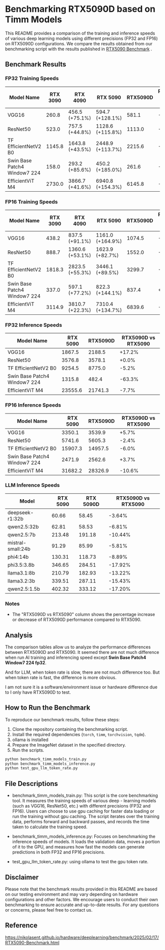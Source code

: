 # Benchmarking RTX5090D based on Timm Models

This README provides a comparison of the training and inference speeds of various deep learning models using different precisions (FP32 and FP16) on RTX5090D configurations. We compare the results obtained from our benchmarking script with the results published in [RTX5090 Benchmark](https://nikolasent.github.io/hardware/deeplearning/benchmark/2025/02/17/RTX5090-Benchmark.html) .

## Benchmark Results

### FP32 Training Speeds
| Model Name | RTX 3090 | RTX 4090 | RTX 5090 | RTX5090D | RTX5090D vs RTX5090 |
| --- | --- | --- | --- | --- | --- |
| VGG16 | 260.8 | 456.5 (+75.1%) | 594.7 (+128.1%) | 581.1 | -2.3% |
| ResNet50 | 523.0 | 757.5 (+44.8%) | 1128.6 (+115.8%) | 1113.0 | -1.4% |
| TF EfficientNetV2 B0 | 1145.8 | 1643.8 (+43.5%) | 2448.9 (+113.7%) | 2215.6 | -9.5% |
| Swin Base Patch4 Window7 224 | 158.0 | 293.2 (+85.6%) | 450.2 (+185.0%) | 261.6 | -41.9% |
| EfficientViT M4 | 2730.0 | 3866.7 (+41.6%) | 6940.8 (+154.3%) | 6145.8 | -11.4% |

### FP16 Training Speeds
| Model Name | RTX 3090 | RTX 4090 | RTX 5090 | RTX5090D | RTX5090D vs RTX5090 |
| --- | --- | --- | --- | --- | --- |
| VGG16 | 438.2 | 837.5 (+91.1%) | 1161.0 (+164.9%) | 1074.5 | -7.4% |
| ResNet50 | 888.7 | 1360.6 (+53.1%) | 1623.9 (+82.7%) | 1552.0 | -4.4% |
| TF EfficientNetV2 B0 | 1818.3 | 2823.5 (+55.3%) | 3446.1 (+89.5%) | 3299.7 | -4.2% |
| Swin Base Patch4 Window7 224 | 337.0 | 597.1 (+77.2%) | 822.3 (+144.1%) | 837.4 | +1.8% |
| EfficientViT M4 | 3114.9 | 3810.7 (+22.3%) | 7310.4 (+134.7%) | 6839.6 | -6.4% |

### FP32 Inference Speeds
| Model Name | RTX 5090 | RTX5090D | RTX5090D vs RTX5090 |
| --- | --- | --- | --- |
| VGG16 | 1867.5 | 2188.5 | +17.2% |
| ResNet50 | 3576.8 | 3578.1 | +0.0% |
| TF EfficientNetV2 B0 | 9254.5 | 8775.0 | -5.2% |
| Swin Base Patch4 Window7 224 | 1315.8 | 482.4 | -63.3% |
| EfficientViT M4 | 23555.6 | 21741.3 | -7.7% |

### FP16 Inference Speeds
| Model Name | RTX 5090 | RTX5090D | RTX5090D vs RTX5090 |
| --- | --- | --- | --- |
| VGG16 | 3350.1 | 3539.9 | +5.7% |
| ResNet50 | 5741.6 | 5605.3 | -2.4% |
| TF EfficientNetV2 B0 | 15907.3 | 14957.5 | -6.0% |
| Swin Base Patch4 Window7 224 | 2471.9 | 2562.6 | +3.7% |
| EfficientViT M4 | 31682.2 | 28326.9 | -10.6% |

### LLM Inference Speeds

| Model | RTX 5090 | RTX 5090D  | RTX5090D vs RTX5090 |
| --- | --- | --- | --- |
| deepseek-r1:32b | 60.66 | 58.45 | -3.64% |
| qwen2.5:32b | 62.81 | 58.53 | -6.81% |
| qwen2.5:7b | 213.48 | 191.18 | -10.44% |
| mistral-small:24b | 91.29 | 85.99 | -5.81% |
| phi4:14b | 130.31 | 118.73 | -8.89% |
| phi3.5:3.8b | 346.65 | 284.51 | -17.92% |
| llama3.1:8b | 210.79 | 182.93 | -13.22% |
| llama3.2:3b | 339.51 | 287.11 | -15.43% |
| qwen2.5:1.5b | 402.32 | 333.12 | -17.20% |

### Notes
- The "RTX5090D vs RTX5090" column shows the percentage increase or decrease of RTX5090D performance compared to RTX5090.

## Analysis

The comparison tables allow us to analyze the performance differences between RTX5090D and RTX5090. It seemed there are not much difference when run AI training and inferencing speed except **Swin Base Patch4 Window7 224 fp32**. 

And for LLM, when token rate is slow, there are not much difference too. But when token rate is fast, the difference is more obvious. 

I am not sure it is a software/environment issue or hardware difference due to I only have RTX5090D to test.

## How to Run the Benchmark

To reproduce our benchmark results, follow these steps:

1. Clone the repository containing the benchmarking script.
2. Install the required dependencies (`torch`, `timm`, `torchvision`, `tqdm`).
3. ollama is installed
4. Prepare the ImageNet dataset in the specified directory.
5. Run the scripts.

```bash
python benchmark_timm_models_train.py
python benchmark_timm_models_inference.py
python test_gpu_llm_token_rate.py
```

## File Descriptions

- benchmark_timm_models_train.py: This script is the core benchmarking tool. It measures the training speeds of various deep - learning models (such as VGG16, ResNet50, etc.) with different precisions (FP32 and FP16). Users can choose to use gpu caching for faster data loading or run the training without gpu caching. The script iterates over the training data, performs forward and backward passes, and records the time taken to calculate the training speed.

- benchmark_timm_models_inference.py: Focuses on benchmarking the inference speeds of models. It loads the validation data, moves a portion of it to the GPU, and measures how fast the models can generate predictions in both FP32 and FP16 precisions.

- test_gpu_llm_token_rate.py: using ollama to test the gpu token rate.

## Disclaimer
Please note that the benchmark results provided in this README are based on our testing environment and may vary depending on hardware configurations and other factors. We encourage users to conduct their own benchmarking to ensure accurate and up-to-date results.
For any questions or concerns, please feel free to contact us.

## Reference

https://nikolasent.github.io/hardware/deeplearning/benchmark/2025/02/17/RTX5090-Benchmark.html
